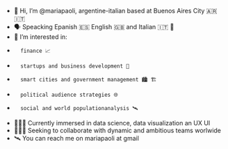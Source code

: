 - 👋 Hi, I’m @mariapaoli, argentine-italian based at Buenos Aires City 🇦🇷🇮🇹
- 🗣️ Speacking Epanish 🇪🇸 English 🇬🇧 and Italian 🇮🇹 🍝
- 👀 I’m interested in:
-       finance 📈
-       startups and business development 🚀
-       smart cities and government management 🏙 🏗
-       political audience strategies 🌐
-       social and world populationanalysis 🛰 
- 👩🏻‍🎓 Currently immersed in data science, data visualization an UX UI
- 🤜🏾🤛 Seeking to collaborate with dynamic and ambitious teams worlwide
- 🛰 You can reach me on mariapaoli at gmail

<!---
mariapaoli/mariapaoli is a ✨ special ✨ repository because its `README.md` (this file) appears on your GitHub profile.
You can click the Preview link to take a look at your changes.
--->

